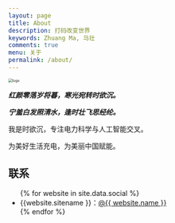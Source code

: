 ```yaml
---
layout: page
title: About
description: 打码改变世界
keywords: Zhuang Ma, 马壮
comments: true
menu: 关于
permalink: /about/
---
```


<img src="C:\Users\黄新宇\Desktop\My_homepage\images\logo.png" alt="logo" style="zoom:50%;" />



***红颜零落岁将暮，寒光宛转时欲沉。***

***宁羞白发照清水，逢时壮飞思经纶。***

我是时欲沉，专注电力科学与人工智能交叉。

为美好生活充电，为美丽中国赋能。



## 联系

<ul>
{% for website in site.data.social %}
<li>{{website.sitename }}：<a href="{{ website.url }}" target="_blank">@{{ website.name }}</a></li>
{% endfor %}
</ul>



